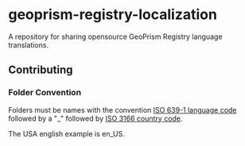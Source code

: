 # geoprism-registry-localization
A repository for sharing opensource GeoPrism Registry language translations.

## Contributing

### Folder Convention
Folders must be names with the convention [ISO 639-1 language code](https://en.wikipedia.org/wiki/List_of_ISO_639-1_codes) followed by a "_" followed by [ISO 3166 country code](https://en.wikipedia.org/wiki/List_of_ISO_3166_country_codes).

The USA english example is en_US.
